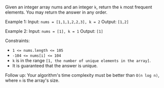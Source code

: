 Given an integer array nums and an integer `k`, return the `k` most frequent elements. You may return the answer in any order.

 

Example 1:
Input: `nums = [1,1,1,2,2,3], k = 2`
Output: `[1,2]`

Example 2:
Input: `nums = [1], k = 1`
Output: `[1]`

Constraints:
   - `1 <= nums.length <= 105`
   - `-104 <= nums[i] <= 104`
   - `k` is in the range `[1, the number of unique elements in the array]`.
   - It is guaranteed that the answer is unique.

Follow up: Your algorithm's time complexity must be better than `O(n log n)`, where `n` is the array's size.

